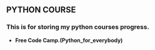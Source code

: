 ## PYTHON COURSE

### This is for storing my python courses progress.

- **Free Code Camp.(Python_for_everybody)**
